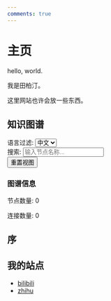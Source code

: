 ```yaml
---
comments: true
---
```


<link rel="stylesheet" href="css/graph.css">

# 主页

hello, world.

我是田柏汀。

这里网站也许会放一些东西。

## 知识图谱

<div class="graph-container">
    <div class="graph-controls">
        <div class="control-group">
            <label for="language-filter">语言过滤:</label>
            <select id="language-filter">
                <option value="all">全部</option>
                <option value="zh" selected>中文</option>
                <option value="en">英文</option>
            </select>
        </div>
        <div class="control-group">
            <label for="search-input">搜索:</label>
            <input type="text" id="search-input" placeholder="输入节点名称...">
        </div>
        <div class="control-group">
            <button id="reset-zoom">重置视图</button>
        </div>
    </div>
    <div id="knowledge-graph"></div>
    <div class="graph-info">
        <div class="info-panel">
            <h3>图谱信息</h3>
            <p>节点数量: <span id="node-count">0</span></p>
            <p>连接数量: <span id="link-count">0</span></p>
        </div>
    </div>
</div>

<script src="https://d3js.org/d3.v7.min.js"></script>
<script src="js/graph.js"></script>
<script>
document.addEventListener('DOMContentLoaded', function() {
    // 确保在页面加载完成后初始化图谱
    if (typeof KnowledgeGraph !== 'undefined') {
        fetch('js/graph-data.json')
            .then(response => response.json())
            .then(data => {
                const graph = new KnowledgeGraph('knowledge-graph', data);
                // 默认显示中文内容
                graph.filterByLanguage('zh');
            })
            .catch(error => {
                console.error('Error loading graph data:', error);
            });
    }
});
</script>

## 序




## 我的站点
- [bilibili](https://space.bilibili.com/255797047)
- [zhihu](https://www.zhihu.com/people/tian-bu-ding-45-77)


